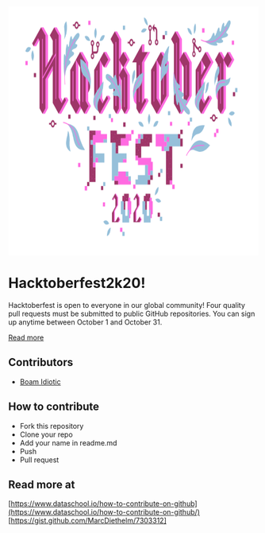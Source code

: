 <img align="center" height="500" src="https://github.com/xg7/hacktoberfest2k20/blob/master/assets/hacktoberfest2k20.png"/>


# Hacktoberfest2k20!

Hacktoberfest is open to everyone in our global community! Four quality pull requests must be submitted to public GitHub repositories. You can sign up anytime between October 1 and October 31.

[Read more](https://hacktoberfest.digitalocean.com/faq/)

## Contributors

- [Boam Idiotic](https://github.com/boamidiotic)

## How to contribute

- Fork this repository
- Clone your repo
- Add your name in readme.md
- Push
- Pull request

## Read more at

[https://www.dataschool.io/how-to-contribute-on-github](https://www.dataschool.io/how-to-contribute-on-github/)
[https://gist.github.com/MarcDiethelm/7303312]
